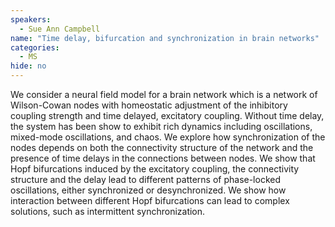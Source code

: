 ```yaml
---
speakers:
  - Sue Ann Campbell
name: "Time delay, bifurcation and synchronization in brain networks"
categories:
  - MS
hide: no
---
```

We consider a neural field model for a brain network which is a network of Wilson-Cowan nodes with homeostatic adjustment of the inhibitory coupling strength and time delayed, excitatory coupling.  Without time delay, the system has been show to exhibit rich dynamics including oscillations, mixed-mode oscillations, and chaos.  We explore how synchronization of the nodes depends on both the connectivity structure of the network and the presence of time delays in the connections between nodes.  We show that Hopf bifurcations induced by the excitatory coupling, the connectivity structure and the delay lead to different patterns of phase-locked oscillations, either synchronized or desynchronized. We show how interaction between different Hopf bifurcations can lead to complex solutions, such as intermittent synchronization.

